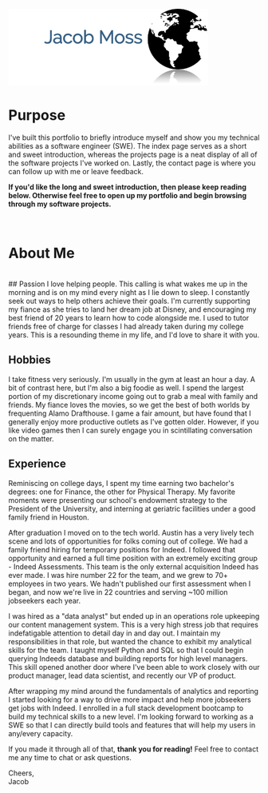![Alt text](assets/images/LogoMakr_73l3bo.png "Jacob Moss")

# Purpose
I've built this portfolio to briefly introduce myself and show you my technical abilities as a software engineer (SWE). The index page serves as a short and sweet introduction, whereas the projects page is a neat display of all of the software projects I've worked on. Lastly, the contact page is where you can follow up with me or leave feedback.

**If you'd like the long and sweet introduction, then please keep reading below. Otherwise feel free to open up my portfolio and begin browsing through my software projects.**
<br/>
<br/>
<br/>
# About Me
<br/>  
## Passion
I love helping people. This calling is what wakes me up in the morning and is on my mind every night as I lie down to sleep. I constantly seek out ways to help others achieve their goals. I'm currently supporting my fiance as she tries to land her dream job at Disney, and encouraging my best friend of 20 years to learn how to code alongside me. I used to tutor friends free of charge for classes I had already taken during my college years. This is a resounding theme in my life, and I'd love to share it with you.

## Hobbies
I take fitness very seriously. I'm usually in the gym at least an hour a day. A bit of contrast here, but I'm also a big foodie as well. I spend the largest portion of my discretionary income going out to grab a meal with family and friends. My fiance loves the movies, so we get the best of both worlds by frequenting Alamo Drafthouse. I game a fair amount, but have found that I generally enjoy more productive outlets as I've gotten older. However, if you like video games then I can surely engage you in scintillating conversation on the matter. 

## Experience
Reminiscing on college days, I spent my time earning two bachelor's degrees: one for Finance, the other for Physical Therapy. My favorite moments were presenting our school's endowment strategy to the President of the University, and interning at geriatric facilities under a good family friend in Houston.

After graduation I moved on to the tech world. Austin has a very lively tech scene and lots of opportunities for folks coming out of college. We had a family friend hiring for temporary positions for Indeed. I followed that opportunity and earned a full time position with an extremely exciting group - Indeed Assessments. This team is the only external acquisition Indeed has ever made. I was hire number 22 for the team, and we grew to 70+ employees in two years. We hadn't published our first assessment when I began, and now we're live in 22 countries and serving ~100 million jobseekers each year. 

I was hired as a "data analyst" but ended up in an operations role upkeeping our content management system. This is a very high stress job that requires indefatigable attention to detail day in and day out. I maintain my responsibilities in that role, but wanted the chance to exhibit my analytical skills for the team. I taught myself Python and SQL so that I could begin querying Indeeds database and building reports for high level managers. This skill opened another door where I've been able to work closely with our product manager, lead data scientist, and recently our VP of product. 

After wrapping my mind around the fundamentals of analytics and reporting I started looking for a way to drive more impact and help more jobseekers get jobs with Indeed. I enrolled in a full stack development bootcamp to build my technical skills to a new level. I'm looking forward to working as a SWE so that I can directly build tools and features that will help my users in any/every capacity. 

If you made it through all of that, **thank you for reading!** Feel free to contact me any time to chat or ask questions.

Cheers,<br/>
Jacob